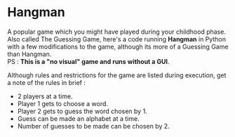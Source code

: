 # Hangman
A popular game which you might have played during your childhood phase.  
Also called The Guessing Game, here's a code running **Hangman** in Python with a few modifications to the game, although its more of a Guessing Game than Hangman.  
PS : **This is a "no visual" game and runs without a GUI**.  


Although rules and restrictions for the game are listed during execution, get a note of the rules in brief :  
* 2 players at a time.  
* Player 1 gets to choose a word.  
* Player 2 gets to guess the word chosen by 1.  
* Guess can be made an alphabet at a time.  
* Number of guesses to be made can be chosen by 2.

